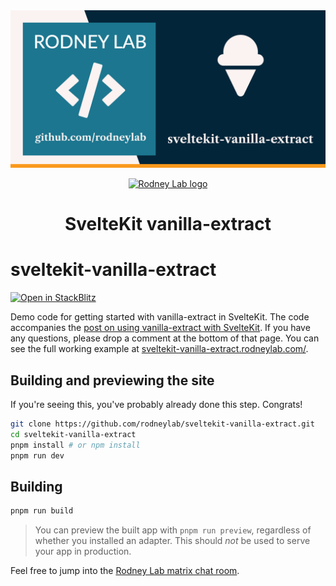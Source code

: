 <img src="./images/rodneylab-github-sveltekit-vanilla-extract.png" alt="Rodney Lab sveltekit-vanilla-extract Github banner">

<p align="center">
  <a aria-label="Open Rodney Lab site" href="https://rodneylab.com" rel="nofollow noopener noreferrer">
    <img alt="Rodney Lab logo" src="https://rodneylab.com/assets/icon.png" width="60" />
  </a>
</p>
<h1 align="center">
  SvelteKit vanilla-extract
</h1>

# sveltekit-vanilla-extract

[![Open in StackBlitz](https://developer.stackblitz.com/img/open_in_stackblitz.svg)](https://stackblitz.com/github/rodneylab/sveltekit-vanilla-extract)

Demo code for getting started with vanilla-extract in SvelteKit. The code accompanies the <a aria-label="Open Rodney Lab blog post on using vanilla extract with Svelte Kit" href="https://rodneylab.com/using-vanilla-extract-sveltekit/">post on using vanilla-extract with SvelteKit</a>. If you have any questions, please drop a comment at the bottom of that page. You can see the full working example at <a aria-label="Open Svelte Kit vanilla-extract demo site" href="https://sveltekit-vanilla-extract.rodneylab.com/">sveltekit-vanilla-extract.rodneylab.com/</a>.

## Building and previewing the site

If you're seeing this, you've probably already done this step. Congrats!

```bash
git clone https://github.com/rodneylab/sveltekit-vanilla-extract.git
cd sveltekit-vanilla-extract
pnpm install # or npm install
pnpm run dev
```

## Building

```bash
pnpm run build
```

> You can preview the built app with `pnpm run preview`, regardless of whether you installed an adapter. This should _not_ be used to serve your app in production.

Feel free to jump into the [Rodney Lab matrix chat room](https://matrix.to/#/%23rodney:matrix.org).

